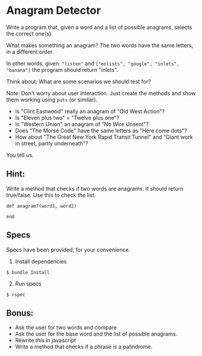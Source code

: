 # Anagram Detector

Write a program that, given a word and a list of possible anagrams, selects the correct one(s).

What makes something an anagram? The two words have the same letters, in a different order.

In other words, given: `"listen"` and `["enlists", "google", "inlets", "banana"]` the program should return "inlets".

Think about: What are some scenarios we should test for?

Note: Don't worry about user interaction.  Just create the methods and show them working using `puts` (or similar).

- Is "Clint Eastwood" really an anagram of "Old West Action"?
- Is "Eleven plus two" = "Twelve plus one"?
- Is "Western Union" an anagram of "No Wire Unsent"?
- Does "The Morse Code" have the same letters as "Here come dots"?
- How about "The Great New York Rapid Transit Tunnel" and "Giant work in street, partly underneath"?

You tell us.


## Hint:

Write a method that checks if two words are anagrams.  It should return true/false.  Use this to check the list.

```
def anagram?(word1, word2)

end
```

## Specs

Specs have been provided, for your convenience.

1. Install dependencies
```
$ bundle Install
```
2. Run specs
```
$ rspec
```

## Bonus:

- Ask the user for two words and compare
- Ask the user for the base word and the list of possible anagrams.
- Rewrite this in javascript
- Write a method that checks if a phrase is a palindrome.
